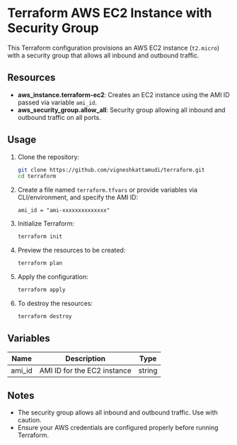 # Terraform AWS EC2 Instance with Security Group

This Terraform configuration provisions an AWS EC2 instance (`t2.micro`) with a security group that allows all inbound and outbound traffic.

## Resources

- **aws_instance.terraform-ec2**: Creates an EC2 instance using the AMI ID passed via variable `ami_id`.
- **aws_security_group.allow_all**: Security group allowing all inbound and outbound traffic on all ports.

## Usage

1. Clone the repository:
   ```bash
   git clone https://github.com/vigneshkattamudi/terraform.git
   cd terraform
    ````

2. Create a file named `terraform.tfvars` or provide variables via CLI/environment, and specify the AMI ID:

   ```hcl
   ami_id = "ami-xxxxxxxxxxxxxx"
   ```

3. Initialize Terraform:

   ```bash
   terraform init
   ```

4. Preview the resources to be created:

   ```bash
   terraform plan
   ```

5. Apply the configuration:

   ```bash
   terraform apply
   ```

6. To destroy the resources:

   ```bash
   terraform destroy
   ```

## Variables

| Name    | Description                 | Type   |
| ------- | --------------------------- | ------ |
| ami\_id | AMI ID for the EC2 instance | string |

## Notes

* The security group allows all inbound and outbound traffic. Use with caution.
* Ensure your AWS credentials are configured properly before running Terraform.

